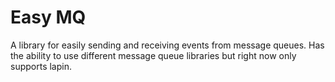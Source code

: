 # Easy MQ

A library for easily sending and receiving events from message queues. Has the ability to use different message queue libraries but right now only supports lapin.
